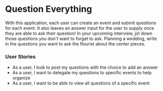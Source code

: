# Question Everything

With this application, each user can create an event and submit questions for each event. It also leaves an answer input for the user to supply once they are able to ask their question!
In your upcoming interview, jot down those questions you don't want to forget to ask.
Planning a wedding, write in the questions you want to ask the flourist about the center pieces.

### User Stories
- As a user, I look to post my questions with the choice to add an answer
- As a user, I want to delegate my questions to specific events to help organize
- As a user, I want to be able to view all questions of a specific event
